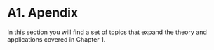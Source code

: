 # A1. Apendix

In this section you will find a set of topics that expand the theory and applications covered in Chapter 1.